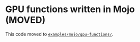 # GPU functions written in Mojo (MOVED)

This code moved to [`examples/mojo/gpu-functions/`](../mojo/gpu-functions/).
